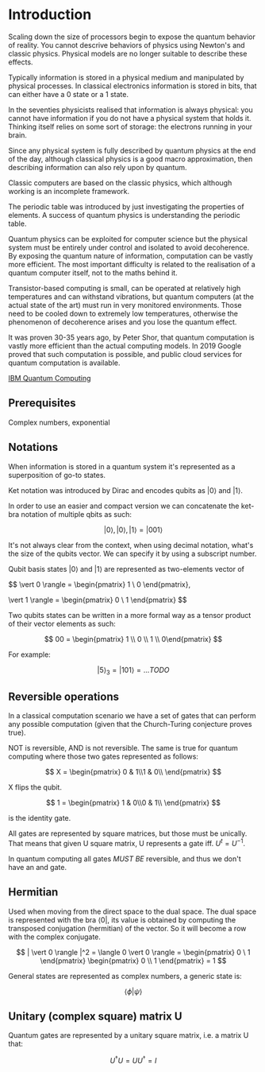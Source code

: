 # Introduction

Scaling down the size of processors begin to expose the quantum behavior of reality. You cannot descrive behaviors
of physics using Newton's and classic physics. Physical models are no longer suitable to describe these effects.

Typically information is stored in a physical medium and manipulated by physical processes. In classical electronics
information is stored in bits, that can either have a 0 state or a 1 state.

In the seventies physicists realised that information is always physical: you cannot have information if you do not
have a physical system that holds it. Thinking itself relies on some sort of storage: the electrons running in
your brain.

Since any physical system is fully described by quantum physics at the end of the day, although classical physics
is a good macro approximation, then describing information can also rely upon by quantum.

Classic computers are based on the classic physics, which although working is an incomplete framework.

The periodic table was introduced by just investigating the properties of elements. A success of quantum physics
is understanding the periodic table.

Quantum physics can be exploited for computer science but the physical system must be entirely under control and
isolated to avoid decoherence. By exposing the quantum nature of information, computation can be vastly more efficient.
The most important difficulty is related to the realisation of a quantum computer itself, not to the maths behind it.

Transistor-based computing is small, can be operated at relatively high temperatures and can withstand vibrations,
but quantum computers (at the actual state of the art) must run in very monitored environments. Those need to be
cooled down to extremely low temperatures, otherwise the phenomenon of decoherence arises and you lose the quantum
effect.

It was proven 30-35 years ago, by Peter Shor, that quantum computation is vastly more efficient than the actual computing
models. In 2019 Google proved that such computation is possible, and public cloud services for quantum computation
is available.

[IBM Quantum Computing](https://www.ibm.com/quantum)

## Prerequisites

Complex numbers, exponential

## Notations

When information is stored in a quantum system it's represented as a superposition of go-to states.

Ket notation was introduced by Dirac and encodes qubits as $\vert 0 \rangle$ and $\vert 1 \rangle$.

In order to use an easier and compact version we can concatenate the ket-bra notation of multiple qbits as such:

$$
\vert 0 \rangle, \vert 0 \rangle, \vert 1 \rangle = \vert 001 \rangle
$$

It's not always clear from the context, when using decimal notation, what's the size of the qubits vector. We can
specify it by using a subscript number.

Qubit basis states $\vert 0 \rangle$ and $\vert 1 \rangle$ are represented as two-elements vector of

$$
\vert 0 \rangle = \begin{pmatrix} 1 \\ 0 \end{pmatrix},

\vert 1 \rangle = \begin{pmatrix} 0 \\ 1 \end{pmatrix}
$$

Two qubits states can be written in a more formal way as a tensor product of their vector elements as such:

$$
00 = \begin{pmatrix} 1 \\ 0 \\ 1 \\ 0\end{pmatrix}
$$

For example:

$$
\vert5\rangle_3 = \vert101\rangle = ... TODO
$$

## Reversible operations

In a classical computation scenario we have a set of gates that can perform any possible computation
(given that the Church-Turing conjecture proves true).

NOT is reversible, AND is not reversible. The same is true for quantum computing where those two gates represented as
follows:

$$
X = \begin{pmatrix} 0 & 1\\1 & 0\\ \end{pmatrix}
$$

X flips the qubit.

$$
1 = \begin{pmatrix} 1 & 0\\0 & 1\\ \end{pmatrix}
$$

is the identity gate.

All gates are represented by square matrices, but those must be unically. That means that given U square matrix,
U represents a gate iff. $U^t = U^{-1}$.

In quantum computing all gates *MUST BE* reversible, and thus we don't have an and gate.

## Hermitian

Used when moving from the direct space to the dual space. The dual space is represented with the bra $\langle 0 \vert$,
its value is obtained by computing the transposed conjugation (hermitian) of the vector. So it will become a row with
the complex conjugate.

$$
| \vert 0 \rangle |^2 = \langle 0 \vert 0 \rangle =
\begin{pmatrix} 0 \ 1 \end{pmatrix}
\begin{pmatrix} 0 \\ 1 \end{pmatrix}
= 1
$$

General states are represented as complex numbers, a generic state is:

$$
\langle \phi \vert \psi \rangle
$$

## Unitary (complex square) matrix U

Quantum gates are represented by a unitary square matrix, i.e. a matrix U that:

$$
U^\dagger U = UU^\dagger = I
$$
